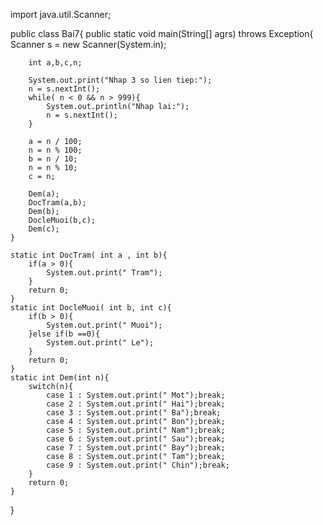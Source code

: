 import java.util.Scanner;

public class Bai7{
    public static void main(String[] agrs) throws Exception{
        Scanner s = new Scanner(System.in);

        int a,b,c,n;

        System.out.print("Nhap 3 so lien tiep:");
        n = s.nextInt();
        while( n < 0 && n > 999){
            System.out.println("Nhap lai:");
            n = s.nextInt();  
        }

        a = n / 100;
        n = n % 100;
        b = n / 10;
        n = n % 10;
        c = n;

        Dem(a);
        DocTram(a,b);
        Dem(b);
        DocleMuoi(b,c);
        Dem(c);
    }

    static int DocTram( int a , int b){
        if(a > 0){
            System.out.print(" Tram");
        }
        return 0;
    }
    static int DocleMuoi( int b, int c){
        if(b > 0){
            System.out.print(" Muoi");
        }else if(b ==0){
            System.out.print(" Le");
        }
        return 0;
    }
    static int Dem(int n){
        switch(n){
            case 1 : System.out.print(" Mot");break;
            case 2 : System.out.print(" Hai");break;
            case 3 : System.out.print(" Ba");break;
            case 4 : System.out.print(" Bon");break;
            case 5 : System.out.print(" Nam");break;
            case 6 : System.out.print(" Sau");break;
            case 7 : System.out.print(" Bay");break;
            case 8 : System.out.print(" Tam");break;
            case 9 : System.out.print(" Chin");break;
        }
        return 0;
    }
}
